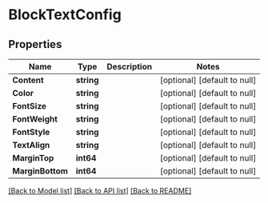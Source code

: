 # BlockTextConfig

## Properties
Name | Type | Description | Notes
------------ | ------------- | ------------- | -------------
**Content** | **string** |  | [optional] [default to null]
**Color** | **string** |  | [optional] [default to null]
**FontSize** | **string** |  | [optional] [default to null]
**FontWeight** | **string** |  | [optional] [default to null]
**FontStyle** | **string** |  | [optional] [default to null]
**TextAlign** | **string** |  | [optional] [default to null]
**MarginTop** | **int64** |  | [optional] [default to null]
**MarginBottom** | **int64** |  | [optional] [default to null]

[[Back to Model list]](../README.md#documentation-for-models) [[Back to API list]](../README.md#documentation-for-api-endpoints) [[Back to README]](../README.md)


